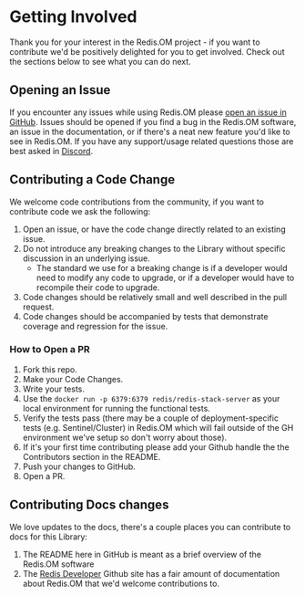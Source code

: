 # Getting Involved

Thank you for your interest in the Redis.OM project - if you want to contribute we'd be positively delighted for you to get involved. Check out the sections below to see what you can do next.

## Opening an Issue

If you encounter any issues while using Redis.OM please [open an issue in GitHub](https://github.com/redis/redis-om-dotnet/issues/new). Issues should be opened if you find a bug in the Redis.OM software, an issue in the documentation, or if there's a neat new feature you'd like to see in Redis.OM. If you have any support/usage related questions those are best asked in [Discord](https://discord.gg/redis). 

## Contributing a Code Change

We welcome code contributions from the community, if you want to contribute code we ask the following:

1. Open an issue, or have the code change directly related to an existing issue.
2. Do not introduce any breaking changes to the Library without specific discussion in an underlying issue. 
    * The standard we use for a breaking change is if a developer would need to modify any code to upgrade, or if a developer would have to recompile their code to upgrade.
3. Code changes should be relatively small and well described in the pull request.
4. Code changes should be accompanied by tests that demonstrate coverage and regression for the issue.

### How to Open a PR

1. Fork this repo.
2. Make your Code Changes.
3. Write your tests.
4. Use the `docker run -p 6379:6379 redis/redis-stack-server` as your local environment for running the functional tests.
5. Verify the tests pass (there may be a couple of deployment-specific tests (e.g. Sentinel/Cluster) in Redis.OM which will fail outside of the GH environment we've setup so don't worry about those).
6. If it's your first time contributing please add your Github handle the the Contributors section in the README.
7. Push your changes to GitHub.
8. Open a PR.

## Contributing Docs changes

We love updates to the docs, there's a couple places you can contribute to docs for this Library:

1. The README here in GitHub is meant as a brief overview of the Redis.OM software
2. The [Redis Developer](https://github.com/redis-developer/redis-developer.github.io) Github site has a fair amount of documentation about Redis.OM that we'd welcome contributions to.
